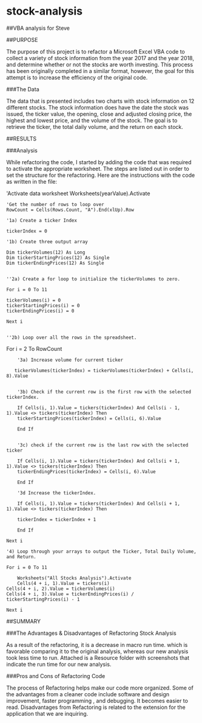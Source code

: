 # stock-analysis

##VBA analysis for Steve

##PURPOSE

The purpose of this project is to refactor a Microsoft Excel VBA code to collect a variety of stock information from the year 2017 and the 
year 2018, and determine whether or not the stocks are worth investing. This process has been originally completed in a similar format, however, 
the goal for this attempt is to increase the efficiency of the original code.

###The Data

The data that is presented includes two charts with stock information on 12 different stocks. The stock information does have the date the stock 
was issued, the ticker value, the opening, close and adjusted closing price, the highest and lowest price, and the volume of the stock. 
The goal is to retrieve the ticker, the total daily volume, and the return on each stock.

##RESULTS

###Analysis

While refactoring the code, I started by adding the code that was required to activate the appropriate worksheet. The steps are listed 
out in order to set the structure for the refactoring. Here are the instructions with the code as written in the file:

'Activate data worksheet
    Worksheets(yearValue).Activate
    
    'Get the number of rows to loop over
    RowCount = Cells(Rows.Count, "A").End(xlUp).Row
    
    '1a) Create a ticker Index
    
    tickerIndex = 0

    '1b) Create three output array
    
    Dim tickerVolumes(12) As Long
    Dim tickerStartingPrices(12) As Single
    Dim tickerEndingPrices(12) As Single
    
    
    ''2a) Create a for loop to initialize the tickerVolumes to zero.
    
    For i = 0 To 11
     
    tickerVolumes(i) = 0
    tickerStartingPrices(i) = 0
    tickerEndingPrices(i) = 0
    
    Next i
    
        
    ''2b) Loop over all the rows in the spreadsheet.
    
   For i = 2 To RowCount
   
    
        '3a) Increase volume for current ticker
        
       tickerVolumes(tickerIndex) = tickerVolumes(tickerIndex) + Cells(i, 8).Value
        
        
        '3b) Check if the current row is the first row with the selected tickerIndex.
        
        If Cells(i, 1).Value = tickers(tickerIndex) And Cells(i - 1, 1).Value <> tickers(tickerIndex) Then
        tickerStartingPrices(tickerIndex) = Cells(i, 6).Value
            
        End If
        
        
        '3c) check if the current row is the last row with the selected ticker
        
        If Cells(i, 1).Value = tickers(tickerIndex) And Cells(i + 1, 1).Value <> tickers(tickerIndex) Then
        tickerEndingPrices(tickerIndex) = Cells(i, 6).Value
        
        End If                

        '3d Increase the tickerIndex.
        
        If Cells(i, 1).Value = tickers(tickerIndex) And Cells(i + 1, 1).Value <> tickers(tickerIndex) Then
            
        tickerIndex = tickerIndex + 1
        
        End If
    
    Next i
    
    '4) Loop through your arrays to output the Ticker, Total Daily Volume, and Return.
    
    For i = 0 To 11
        
        Worksheets("All Stocks Analysis").Activate
        Cells(4 + i, 1).Value = tickers(i)
    Cells(4 + i, 2).Value = tickerVolumes(i)
    Cells(4 + i, 3).Value = tickerEndingPrices(i) / tickerStartingPrices(i) - 1
        
    Next i

##SUMMARY

###The Advantages & Disadvantages of Refactoring Stock Analysis

As a result of the refactoring, it is a decrease in macro run time. which is favorable comparing it to the original analysis, whereas our
new analysis took less time to run. Attached is a Resource folder with screenshots that indicate the run time for our new analysis.

###Pros and Cons of Refactoring Code

The process of Refactoring helps make our code more organized. Some of the advantages from a cleaner code include software and design
improvement, faster programming , and debugging. It becomes easier to read. 
Disadvantages from Refactoring is related to the extension for the application that we are inquiring.

